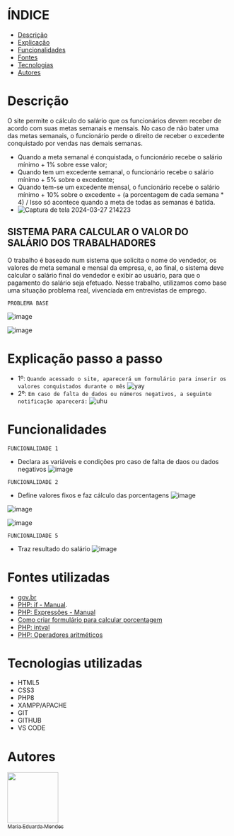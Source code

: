 # ÍNDICE

* [Descrição](#descri%C3%A7%C3%A3o)
* [Explicação](#Explica%C3%A7%C3%A3o-passo-a-passo)
* [Funcionalidades](#Funcionalidades)
* [Fontes](#Fontes-utilizadas)
* [Tecnologias](#Tecnologias-utilizadas)
* [Autores](#Autores)


# Descrição
 O site permite o cálculo do salário que os funcionários devem receber de acordo com suas metas semanais e mensais. No caso de não bater uma das metas semanais, o funcionário perde o direito de receber o excedente conquistado por vendas nas demais semanas.
 * Quando a meta semanal é conquistada, o funcionário recebe o salário mínimo + 1% sobre esse valor;
 * Quando tem um excedente semanal, o funcionário recebe o salário mínimo + 5% sobre o excedente;
 * Quando tem-se um excedente mensal, o funcionário recebe o salário mínimo + 10% sobre o excedente + (a porcentagem de cada semana * 4) / Isso só acontece quando a meta de todas as semanas é batida.  
 * ![Captura de tela 2024-03-27 214223](https://github.com/imdoarda/sistema_salario/assets/127868962/80dea073-7de1-4081-87a3-76b4287aa406)


   
## SISTEMA PARA CALCULAR O VALOR DO SALÁRIO DOS TRABALHADORES
 O trabalho é baseado num sistema que solicita o nome do vendedor, os valores de meta semanal e mensal da empresa, e, ao final, o sistema deve calcular o salário final do vendedor e exibir ao usuário, para que o pagamento do salário seja efetuado. 
 Nesse trabalho, utilizamos como base uma situação problema real, vivenciada em entrevistas de emprego. 

 
 ``PROBLEMA BASE``

 
 ![image](https://github.com/imdoarda/sistema_salario/assets/127868962/09db128f-9f22-44d3-98c1-9c3f8f2c054d)

 ![image](https://github.com/imdoarda/sistema_salario/assets/127868962/18de8e05-5653-4d5f-bc8f-61ad8ca21e13)



# Explicação passo a passo
 * 1º:
   ``Quando acessado o site, aparecerá um formulário para inserir os valores conquistados durante o mês``
   ![yay](https://github.com/imdoarda/sistema_salario/assets/127868962/bdc9c91b-7082-4034-abc4-83ba786be0d4)
 * 2º:
   ``Em caso de falta de dados ou números negativos, a seguinte notificação aparecerá:``
   ![uhu](https://github.com/imdoarda/sistema_salario/assets/127868962/97e3f49c-6f02-43f4-ab60-d8eaeb76b10e)

# Funcionalidades
``FUNCIONALIDADE 1``  
* Declara as variáveis e condições pro caso de falta de daos ou dados negativos
![image](https://github.com/imdoarda/sistema_salario/assets/127868962/26e86ba3-49b5-45a4-8b4f-9fcb31f17a73)

``FUNCIONALIDADE 2``  
* Define valores fixos e faz cálculo das porcentagens
![image](https://github.com/imdoarda/sistema_salario/assets/127868962/8124dc16-66c5-4570-9821-b548b7ec5300)

![image](https://github.com/imdoarda/sistema_salario/assets/127868962/ad1091b8-4322-4247-a7a3-30ccea2b6aef)

![image](https://github.com/imdoarda/sistema_salario/assets/127868962/d1dcb9bd-77d8-49b3-aff9-fb01d3e2b82b)

``FUNCIONALIDADE 5``  
* Traz resultado do salário
![image](https://github.com/imdoarda/sistema_salario/assets/127868962/c61cb272-8693-4e6a-891e-4cc8087bd8e4)


 # Fontes utilizadas
 * [gov.br](https://www.aen.pr.gov.br/Noticia/Maior-do-Brasil-governador-confirma-novo-Piso-Regional-que-vai-de-R-18-mil-R-21-mil#:~:text=Na%20primeira%2C%20que%20contempla%20os,de%20R%24%201.927%2C02)
 * [PHP: if - Manual](https://www.php.net/manual/pt_BR/control-structures.if.php).
 * [PHP: Expressões - Manual](https://www.php.net/manual/pt_BR/language.expressions.php)
 * [Como criar formulário para calcular porcentagem](https://youtu.be/RWvn2mP1xbw?si=pVZ97PA72ZQPtLpr)
 * [PHP: intval](https://www.php.net/manual/pt_BR/function.intval.php)
 * [PHP: Operadores aritméticos](https://www.php.net/manual/pt_BR/language.operators.arithmetic.php)
   

# Tecnologias utilizadas
* HTML5
* CSS3
* PHP8
* XAMPP/APACHE
* GIT
* GITHUB
* VS CODE
 
# Autores

[<img loading="lazy" src="https://avatars.githubusercontent.com/u/127868962?v=4" width=115><br><sub>Maria Eduarda Mendes</sub>](https://github.com/imdoarda)
